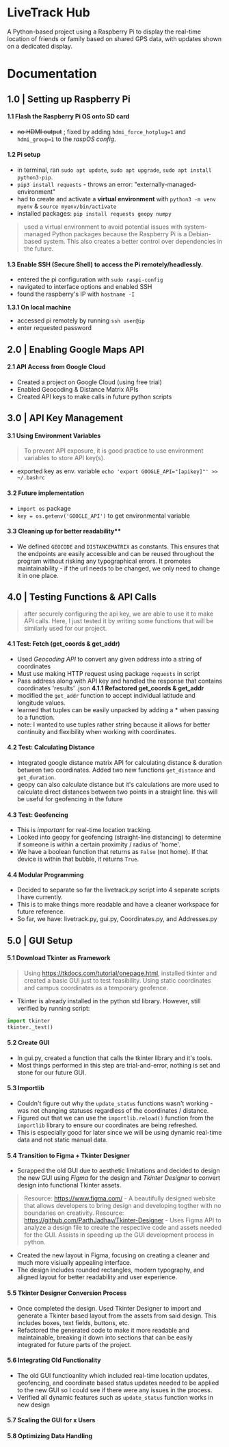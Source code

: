 # LiveTrack Hub
A Python-based project using a Raspberry Pi to display the real-time location of friends or family based on shared GPS data, with updates shown on a dedicated display.

# Documentation

## 1.0 | Setting up Raspberry Pi
#### 1.1 Flash the Raspberry Pi OS onto SD card
- ~~no HDMI output~~ ; fixed by adding `hdmi_force_hotplug=1` and `hdmi_group=1` to the *raspOS config*.

#### 1.2 Pi setup
- in terminal, ran `sudo apt update`, `sudo apt upgrade`, `sudo apt install python3-pip`.
- `pip3 install requests` - throws an error: "externally-managed-environment"
- had to create and activate a **virtual environment** with `python3 -m venv myenv` & `source myenv/bin/activate`
- installed packages: `pip install requests geopy numpy`
> used a virtual environment to avoid potential issues with system-managed Python packages because the Raspberry Pi is a Debian-based system. This also creates a better control over dependencies in the future.

#### 1.3 Enable SSH (Secure Shell) to access the Pi remotely/headlessly.
- entered the pi configuration with `sudo raspi-config`
- navigated to interface options and enabled SSH
- found the raspberry's IP with `hostname -I`

**1.3.1
On local machine** 
- accessed pi remotely by running `ssh user@ip`
- enter requested password

## 2.0 | Enabling Google Maps API
#### 2.1 API Access from Google Cloud
- Created a project on Google Cloud (using free trial)
- Enabled Geocoding & Distance Matrix APIs
- Created API keys to make calls in future python scripts

## 3.0 | API Key Management
#### 3.1 Using Environment Variables
> To prevent API exposure, it is good practice to use environment variables to store API key(s).
- exported key as env. variable `echo 'export GOOGLE_API="[apikey]"' >> ~/.bashrc`
#### 3.2 Future implementation
- `import os` package 
- `key = os.getenv('GOOGLE_API')` to get environmental variable
#### 3.3 Cleaning up for better readability**
- We defined `GEOCODE` and `DISTANCEMATRIX` as constants. This ensures that the endpoints are easily accessible and can be reused throughout the program without risking any typographical errors. It promotes maintainability - if the url needs to be changed, we only need to change it in one place.

## 4.0 | Testing Functions & API Calls
> after securely configuring the api key, we are able to use it to make API calls. Here, I just tested it by writing some functions that will be similarly used for our project.
#### 4.1 Test: Fetch (get_coords & get_addr)
- Used *Geocoding API* to convert any given address into a string of coordinates 
- Must use making HTTP request using package `requests` in script
- Pass address along with API key and handled the response that contains coordinates 'results' .json
**4.1.1
Refactored get_coords & get_addr**
- modified the `get_addr` function to accept individual latitude and longitude values.
- learned that tuples can be easily unpacked by adding a * when passing to a function.
- note: I wanted to use tuples rather string because it allows for better continuity and flexibility when working with coordinates.
#### 4.2 Test: Calculating Distance
- Integrated google distance matrix API for calculating distance & duration between two coordinates. Added two new functions `get_distance` and `get_duration`.
- geopy can also calculate distance but it's calculations are more used to calculate direct distances between two points in a straight line. this will be useful for geofencing in the future
#### 4.3 Test: Geofencing
- This is *important* for real-time location tracking. 
- Looked into geopy for geofencing (straight-line distancing) to determine if someone is within a certain proximity / radius of 'home'. 
- We have a boolean function that returns as `False` (not home). If that device is within that bubble, it returns `True`. 
#### 4.4 Modular Programming
- Decided to separate so far the livetrack.py script into 4 separate scripts I have currently.
- This is to make things more readable and have a cleaner workspace for future reference.
- So far, we have: livetrack.py, gui.py, Coordinates.py, and Addresses.py

## 5.0 | GUI Setup
#### 5.1 Download Tkinter as Framework
> Using https://tkdocs.com/tutorial/onepage.html, installed tkinter and created a basic GUI just to test feasibility. Using static coordinates and campus coordinates as a temporary geofence.
- Tkinter is already installed in the python std library. However, still verified by running script:
 ```python
 import tkinter
 tkinter._test()
 ```
#### 5.2 Create GUI
- In gui.py, created a function that calls the tkinter library and it's tools.
- Most things performed in this step are trial-and-error, nothing is set and stone for our future GUI. 
#### 5.3 Importlib
- Couldn't figure out why the `update_status` functions wasn't working - was not changing statuses regardless of the coordinates / distance.
- Figured out that we can use the `importlib.reload()` function from the `importlib` library to ensure our coordinates are being refreshed.
- This is especially good for later since we will be using dynamic real-time data and not static manual data.
#### 5.4 Transition to Figma + Tkinter Designer
- Scrapped the old GUI due to aesthetic limitations and decided to design the new GUI using *Figma* for the design and *Tkinter Designer* to convert design into functional Tkinter assets.
> Resource: https://www.figma.com/ - A beautifully designed website that allows developers to bring design and developing togther with no boundaries on creativity. 
> Resource: https://github.com/ParthJadhav/Tkinter-Designer - Uses Figma API to analyze a design file to create the respective code and assets needed for the GUI. Assists in speeding up the GUI development process in python.
- Created the new layout in Figma, focusing on creating a cleaner and much more visiually appealing interface.
- The design includes rounded rectangles, modern typography, and aligned layout for better readability and user experience.
#### 5.5 Tkinter Designer Conversion Process
- Once completed the design. Used Tkinter Designer to import and generate a Tkinter based layout from the assets from said design. This includes boxes, text fields, buttons, etc.
- Refactored the generated code to make it more readable and maintainable, breaking it down into sections that can be easily integrated for future parts of the project.
#### 5.6 Integrating Old Functionality
- The old GUI functioanlity which included real-time location updates, geofencing, and coordinate based status updates needed to be applied to the new GUI so I could see if there were any issues in the process.
- Verified all dynamic features such as `update_status` function works in new design

#### 5.7 Scaling the GUI for x Users

#### 5.8 Optimizing Data Handling







